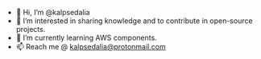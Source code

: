 - 👋 Hi, I’m @kalpsedalia
- 👀 I’m interested in sharing knowledge and to contribute in open-source projects.
- 🌱 I’m currently learning AWS components.
- 📫 Reach me @ kalpsedalia@protonmail.com

<!---
kalpsedalia/kalpsedalia is a ✨ special ✨ repository because its `README.md` (this file) appears on your GitHub profile.
You can click the Preview link to take a look at your changes.
--->
